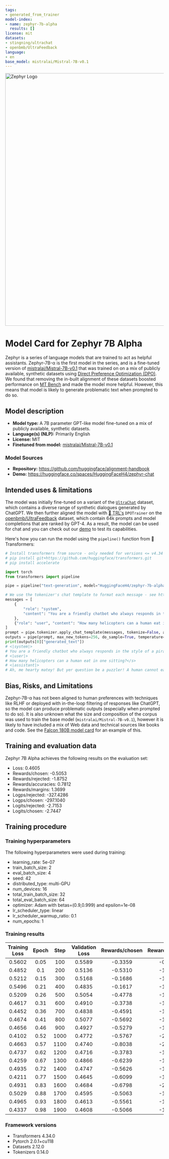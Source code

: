 ```yaml
---
tags:
- generated_from_trainer
model-index:
- name: zephyr-7b-alpha
  results: []
license: mit
datasets:
- stingning/ultrachat
- openbmb/UltraFeedback
language:
- en
base_model: mistralai/Mistral-7B-v0.1
---
```


<!-- This model card has been generated automatically according to the information the Trainer had access to. You
should probably proofread and complete it, then remove this comment. -->

<img src="https://huggingface.co/HuggingFaceH4/zephyr-7b-alpha/resolve/main/thumbnail.png" alt="Zephyr Logo" width="800" style="margin-left:'auto' margin-right:'auto' display:'block'"/>


# Model Card for Zephyr 7B Alpha

Zephyr is a series of language models that are trained to act as helpful assistants. Zephyr-7B-α is the first model in the series, and is a fine-tuned version of [mistralai/Mistral-7B-v0.1](https://huggingface.co/mistralai/Mistral-7B-v0.1) that was trained on on a mix of publicly available, synthetic datasets using [Direct Preference Optimization (DPO)](https://arxiv.org/abs/2305.18290). We found that removing the in-built alignment of these datasets boosted performance on [MT Bench](https://huggingface.co/spaces/lmsys/mt-bench) and made the model more helpful. However, this means that model is likely to generate problematic text when prompted to do so.


## Model description

- **Model type:** A 7B parameter GPT-like model fine-tuned on a mix of publicly available, synthetic datasets.
- **Language(s) (NLP):** Primarily English
- **License:** MIT
- **Finetuned from model:** [mistralai/Mistral-7B-v0.1](https://huggingface.co/mistralai/Mistral-7B-v0.1)

### Model Sources

<!-- Provide the basic links for the model. -->

- **Repository:** https://github.com/huggingface/alignment-handbook
- **Demo:** https://huggingface.co/spaces/HuggingFaceH4/zephyr-chat

## Intended uses & limitations

The model was initially fine-tuned on a variant of the [`UltraChat`](https://huggingface.co/datasets/stingning/ultrachat) dataset, which contains a diverse range of synthetic dialogues generated by ChatGPT. We then further aligned the model with [🤗 TRL's](https://github.com/huggingface/trl) `DPOTrainer` on the [openbmb/UltraFeedback](https://huggingface.co/datasets/openbmb/UltraFeedback) dataset, which contain 64k prompts and model completions that are ranked by GPT-4. As a result, the model can be used for chat and you can check out our [demo](https://huggingface.co/spaces/HuggingFaceH4/zephyr-chat) to test its capabilities. 

Here's how you can run the model using the `pipeline()` function from 🤗 Transformers:

```python
# Install transformers from source - only needed for versions <= v4.34
# pip install git+https://github.com/huggingface/transformers.git
# pip install accelerate

import torch
from transformers import pipeline

pipe = pipeline("text-generation", model="HuggingFaceH4/zephyr-7b-alpha", torch_dtype=torch.bfloat16, device_map="auto")

# We use the tokenizer's chat template to format each message - see https://huggingface.co/docs/transformers/main/en/chat_templating
messages = [
    {
        "role": "system",
        "content": "You are a friendly chatbot who always responds in the style of a pirate",
    },
    {"role": "user", "content": "How many helicopters can a human eat in one sitting?"},
]
prompt = pipe.tokenizer.apply_chat_template(messages, tokenize=False, add_generation_prompt=True)
outputs = pipe(prompt, max_new_tokens=256, do_sample=True, temperature=0.7, top_k=50, top_p=0.95)
print(outputs[0]["generated_text"])
# <|system|>
# You are a friendly chatbot who always responds in the style of a pirate.</s>
# <|user|>
# How many helicopters can a human eat in one sitting?</s>
# <|assistant|>
# Ah, me hearty matey! But yer question be a puzzler! A human cannot eat a helicopter in one sitting, as helicopters are not edible. They be made of metal, plastic, and other materials, not food!
```

## Bias, Risks, and Limitations

<!-- This section is meant to convey both technical and sociotechnical limitations. -->

Zephyr-7B-α has not been aligned to human preferences with techniques like RLHF or deployed with in-the-loop filtering of responses like ChatGPT, so the model can produce problematic outputs (especially when prompted to do so). 
It is also unknown what the size and composition of the corpus was used to train the base model (`mistralai/Mistral-7B-v0.1`), however it is likely to have included a mix of Web data and technical sources like books and code. See the [Falcon 180B model card](https://huggingface.co/tiiuae/falcon-180B#training-data) for an example of this.


## Training and evaluation data

Zephyr 7B Alpha achieves the following results on the evaluation set:

- Loss: 0.4605
- Rewards/chosen: -0.5053
- Rewards/rejected: -1.8752
- Rewards/accuracies: 0.7812
- Rewards/margins: 1.3699
- Logps/rejected: -327.4286
- Logps/chosen: -297.1040
- Logits/rejected: -2.7153
- Logits/chosen: -2.7447

## Training procedure

### Training hyperparameters

The following hyperparameters were used during training:

- learning_rate: 5e-07
- train_batch_size: 2
- eval_batch_size: 4
- seed: 42
- distributed_type: multi-GPU
- num_devices: 16
- total_train_batch_size: 32
- total_eval_batch_size: 64
- optimizer: Adam with betas=(0.9,0.999) and epsilon=1e-08
- lr_scheduler_type: linear
- lr_scheduler_warmup_ratio: 0.1
- num_epochs: 1

### Training results

| Training Loss | Epoch | Step | Validation Loss | Rewards/chosen | Rewards/rejected | Rewards/accuracies | Rewards/margins | Logps/rejected | Logps/chosen | Logits/rejected | Logits/chosen |
|:-------------:|:-----:|:----:|:---------------:|:--------------:|:----------------:|:------------------:|:---------------:|:--------------:|:------------:|:---------------:|:-------------:|
| 0.5602        | 0.05  | 100  | 0.5589          | -0.3359        | -0.8168          | 0.7188             | 0.4809          | -306.2607      | -293.7161    | -2.6554         | -2.6797       |
| 0.4852        | 0.1   | 200  | 0.5136          | -0.5310        | -1.4994          | 0.8125             | 0.9684          | -319.9124      | -297.6181    | -2.5762         | -2.5957       |
| 0.5212        | 0.15  | 300  | 0.5168          | -0.1686        | -1.1760          | 0.7812             | 1.0074          | -313.4444      | -290.3699    | -2.6865         | -2.7125       |
| 0.5496        | 0.21  | 400  | 0.4835          | -0.1617        | -1.7170          | 0.8281             | 1.5552          | -324.2635      | -290.2326    | -2.7947         | -2.8218       |
| 0.5209        | 0.26  | 500  | 0.5054          | -0.4778        | -1.6604          | 0.7344             | 1.1826          | -323.1325      | -296.5546    | -2.8388         | -2.8667       |
| 0.4617        | 0.31  | 600  | 0.4910          | -0.3738        | -1.5180          | 0.7656             | 1.1442          | -320.2848      | -294.4741    | -2.8234         | -2.8521       |
| 0.4452        | 0.36  | 700  | 0.4838          | -0.4591        | -1.6576          | 0.7031             | 1.1986          | -323.0770      | -296.1796    | -2.7401         | -2.7653       |
| 0.4674        | 0.41  | 800  | 0.5077          | -0.5692        | -1.8659          | 0.7656             | 1.2967          | -327.2416      | -298.3818    | -2.6740         | -2.6945       |
| 0.4656        | 0.46  | 900  | 0.4927          | -0.5279        | -1.6614          | 0.7656             | 1.1335          | -323.1518      | -297.5553    | -2.7817         | -2.8015       |
| 0.4102        | 0.52  | 1000 | 0.4772          | -0.5767        | -2.0667          | 0.7656             | 1.4900          | -331.2578      | -298.5311    | -2.7160         | -2.7455       |
| 0.4663        | 0.57  | 1100 | 0.4740          | -0.8038        | -2.1018          | 0.7656             | 1.2980          | -331.9604      | -303.0741    | -2.6994         | -2.7257       |
| 0.4737        | 0.62  | 1200 | 0.4716          | -0.3783        | -1.7015          | 0.7969             | 1.3232          | -323.9545      | -294.5634    | -2.6842         | -2.7135       |
| 0.4259        | 0.67  | 1300 | 0.4866          | -0.6239        | -1.9703          | 0.7812             | 1.3464          | -329.3312      | -299.4761    | -2.7046         | -2.7356       |
| 0.4935        | 0.72  | 1400 | 0.4747          | -0.5626        | -1.7600          | 0.7812             | 1.1974          | -325.1243      | -298.2491    | -2.7153         | -2.7444       |
| 0.4211        | 0.77  | 1500 | 0.4645          | -0.6099        | -1.9993          | 0.7656             | 1.3894          | -329.9109      | -299.1959    | -2.6944         | -2.7236       |
| 0.4931        | 0.83  | 1600 | 0.4684          | -0.6798        | -2.1082          | 0.7656             | 1.4285          | -332.0890      | -300.5934    | -2.7006         | -2.7305       |
| 0.5029        | 0.88  | 1700 | 0.4595          | -0.5063        | -1.8951          | 0.7812             | 1.3889          | -327.8267      | -297.1233    | -2.7108         | -2.7403       |
| 0.4965        | 0.93  | 1800 | 0.4613          | -0.5561        | -1.9079          | 0.7812             | 1.3518          | -328.0831      | -298.1203    | -2.7226         | -2.7523       |
| 0.4337        | 0.98  | 1900 | 0.4608          | -0.5066        | -1.8718          | 0.7656             | 1.3652          | -327.3599      | -297.1296    | -2.7175         | -2.7469       |


### Framework versions

- Transformers 4.34.0
- Pytorch 2.0.1+cu118
- Datasets 2.12.0
- Tokenizers 0.14.0